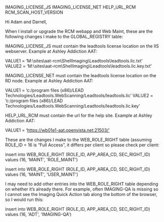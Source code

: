 IMAGING_LICENSE_JS
IMAGING_LICENSE_NET
HELP_URL_RCM
RCM_SCAN_HOST_VERSION

Hi Adam and Darrell,

When I install or upgrade the RCM webapp and Web Maint, these are the following changes I make to the GLOBAL_REGISTRY table:

IMAGING_LICENSE_JS must contain the leadtools license location on the IIS webserver. Example at Ashley Addiction AAT:

VALUE1 = ‘M:\sites\aat-rcm\ShellImaging\Leadtools\leadtools.lic.txt’
VALUE2 = ‘M:\sites\aat-rcm\ShellImaging\Leadtools\leadtools.lic.key.txt’

IMAGING_LICENSE_NET must contain the leadtools license location on the RD node. Example at Ashley Addiction AAT:

VALUE1 = ‘c:/program files (x86)/LEAD Technologies/Leadtools.WebScanning/Leadtools/leadtools.lic’
VALUE2 = ‘c:/program files (x86)/LEAD Technologies/Leadtools.WebScanning/Leadtools/leadtools.lic.key’

HELP_URL_RCM must contain the url for the help site. Example at Ashley Addiction AAT:

VALUE1 = ‘https://wb01e1-aat.openvista.net:21503/’

These are the changes I make to the WEB_ROLE_RIGHT table (assuming ROLE_ID = 16 is “Full Access”, it differs per client so please check per client:

insert into WEB_ROLE_RIGHT (ROLE_ID, APP_AREA_CD, SEC_RIGHT_ID) values (16, 'MAINT', 'ROLE_MAINT')

insert into WEB_ROLE_RIGHT (ROLE_ID, APP_AREA_CD, SEC_RIGHT_ID) values (16, 'MAINT', 'USER_MAINT')

I may need to add other entries into the WEB_ROLE_RIGHT table depending on whether it’s already there. For example, often IMAGING-QA is missing so I cannot see the Imaging Quick Action tab along the bottom of the browser, so I would run this:

insert into WEB_ROLE_RIGHT (ROLE_ID, APP_AREA_CD, SEC_RIGHT_ID) values (16, 'ADT', 'IMAGING-QA')
